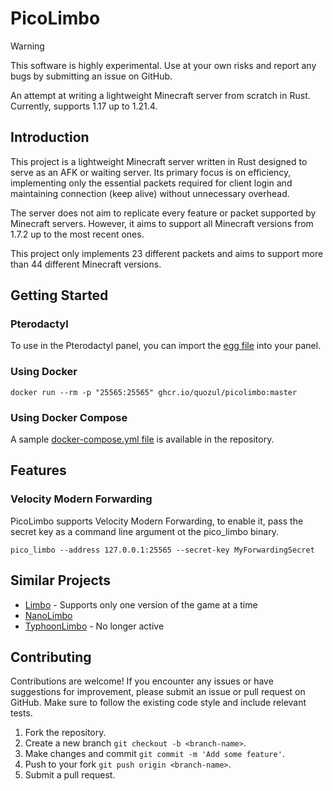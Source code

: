 # PicoLimbo

> [!WARNING]
> This software is highly experimental. Use at your own risks and report any bugs by submitting an issue on GitHub.

An attempt at writing a lightweight Minecraft server from scratch in Rust. Currently, supports 1.17 up to 1.21.4.

## Introduction

This project is a lightweight Minecraft server written in Rust designed to serve as an AFK or waiting server. Its
primary focus is on efficiency, implementing only the essential packets required for client login and maintaining
connection (keep alive) without unnecessary overhead.

The server does not aim to replicate every feature or packet supported by Minecraft servers. However, it aims to support
all Minecraft versions from 1.7.2 up to the most recent ones.

This project only implements 23 different packets and aims to support more than 44 different Minecraft versions.

## Getting Started

### Pterodactyl

To use in the Pterodactyl panel, you can import the [egg file](./pterodactyl/egg-pico-limbo.json) into your panel.

### Using Docker

```shell
docker run --rm -p "25565:25565" ghcr.io/quozul/picolimbo:master
```

### Using Docker Compose

A sample [docker-compose.yml file](./docker-compose.yml) is available in the repository.

## Features

### Velocity Modern Forwarding

PicoLimbo supports Velocity Modern Forwarding, to enable it, pass the secret key as a command line argument ot the
pico_limbo binary.

```shell
pico_limbo --address 127.0.0.1:25565 --secret-key MyForwardingSecret
```

## Similar Projects

- [Limbo](https://github.com/LOOHP/Limbo) - Supports only one version of the game at a time
- [NanoLimbo](https://github.com/Nan1t/NanoLimbo)
- [TyphoonLimbo](https://github.com/TyphoonMC/TyphoonLimbo) - No longer active

## Contributing

Contributions are welcome! If you encounter any issues or have suggestions for improvement, please submit an issue or
pull request on GitHub. Make sure to follow the existing code style and include relevant tests.

1. Fork the repository.
2. Create a new branch `git checkout -b <branch-name>`.
3. Make changes and commit `git commit -m 'Add some feature'`.
4. Push to your fork `git push origin <branch-name>`.
5. Submit a pull request.
